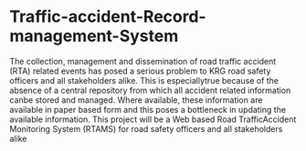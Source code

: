 # Traffic-accident-Record-management-System
The collection, management and dissemination of road traffic accident (RTA) related events has posed a serious problem to KRG road safety officers and all stakeholders alike. This is especiallytrue because of the absence of a central repository from which all accident related information canbe stored and managed. Where available, these information are available in paper based form and this poses a bottleneck in updating the available information. This project will be a Web based Road TrafficAccident Monitoring System (RTAMS) for road safety officers and all stakeholders alike

